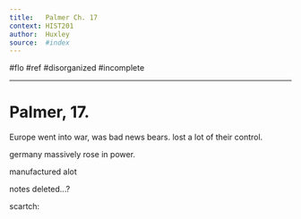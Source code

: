 ```yaml
---
title:   Palmer Ch. 17
context: HIST201
author:  Huxley
source:  #index
---
```


#flo #ref #disorganized #incomplete

---


# Palmer, 17. 



Europe went into war, was bad news bears. lost a lot of their control. 

germany massively rose in power.

manufactured alot 

 notes deleted...? 







scartch: 








































